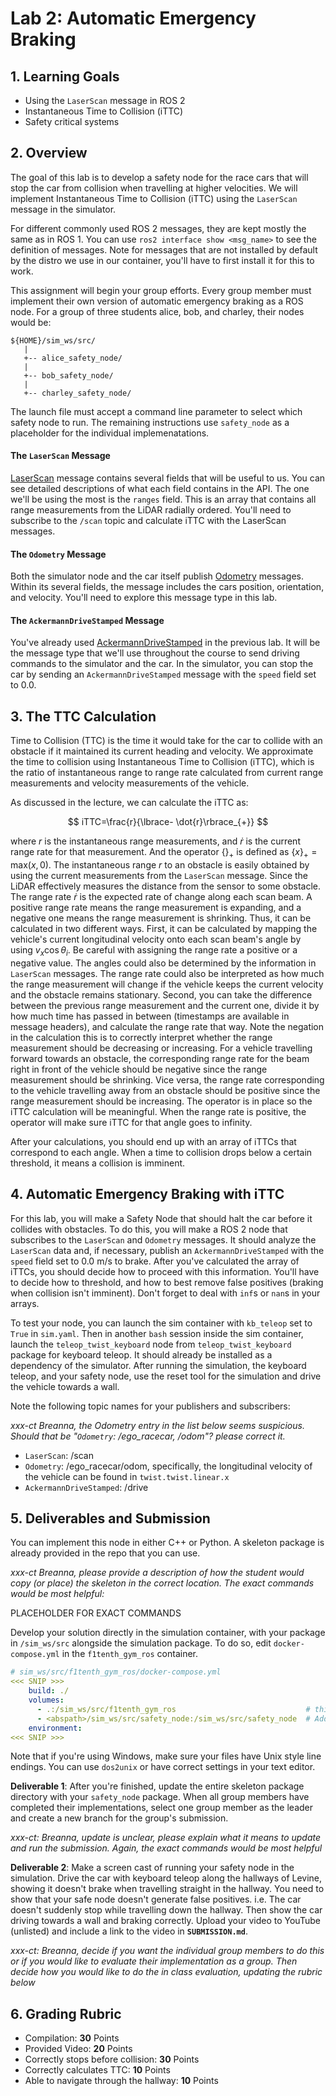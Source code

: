 # Lab 2: Automatic Emergency Braking

## 1. Learning Goals

- Using the `LaserScan` message in ROS 2
- Instantaneous Time to Collision (iTTC)
- Safety critical systems

## 2. Overview

The goal of this lab is to develop a safety node for the race cars
that will stop the car from collision when travelling at higher
velocities. We will implement Instantaneous Time to Collision (iTTC)
using the `LaserScan` message in the simulator.

For different commonly used ROS 2 messages, they are kept mostly the
same as in ROS 1. You can use `ros2 interface show <msg_name>` to see
the definition of messages. Note for messages that are not installed
by default by the distro we use in our container, you'll have to first
install it for this to work.

This assignment will begin your group efforts. Every group member must
implement their own version of automatic emergency braking as a ROS
node. For a group of three students alice, bob, and charley, their
nodes would be:

    ${HOME}/sim_ws/src/
	   |
	   +-- alice_safety_node/
	   |
	   +-- bob_safety_node/
	   |
	   +-- charley_safety_node/
	   
The launch file must accept a command line parameter to select which
safety node to run. The remaining instructions use `safety_node` as a
placeholder for the individual implemenatations.


#### The `LaserScan` Message

[LaserScan](http://docs.ros.org/en/noetic/api/sensor_msgs/html/msg/LaserScan.html)
message contains several fields that will be useful to us. You can see
detailed descriptions of what each field contains in the API. The one
we'll be using the most is the `ranges` field. This is an array that
contains all range measurements from the LiDAR radially
ordered. You'll need to subscribe to the `/scan` topic and calculate
iTTC with the LaserScan messages.

#### The `Odometry` Message

Both the simulator node and the car itself publish
[Odometry](http://docs.ros.org/en/noetic/api/nav_msgs/html/msg/Odometry.html)
messages. Within its several fields, the message includes the cars
position, orientation, and velocity. You'll need to explore this
message type in this lab.

#### The `AckermannDriveStamped` Message

You've already used
[AckermannDriveStamped](http://docs.ros.org/en/jade/api/ackermann_msgs/html/msg/AckermannDriveStamped.html)
in the previous lab. It will be the message type that we'll use
throughout the course to send driving commands to the simulator and
the car. In the simulator, you can stop the car by sending an
`AckermannDriveStamped` message with the `speed` field set to 0.0.

## 3. The TTC Calculation

Time to Collision (TTC) is the time it would take for the car to
collide with an obstacle if it maintained its current heading and
velocity. We approximate the time to collision using Instantaneous
Time to Collision (iTTC), which is the ratio of instantaneous range to
range rate calculated from current range measurements and velocity
measurements of the vehicle.

As discussed in the lecture, we can calculate the iTTC as:

$$ iTTC=\frac{r}{\lbrace- \dot{r}\rbrace_{+}} $$

where $r$ is the instantaneous range measurements, and $\dot{r}$ is
the current range rate for that measurement.
And the operator $\lbrace \rbrace_{+}$ is defined as $\lbrace
x\rbrace_{+} = \text{max}( x, 0 )$.
The instantaneous range $r$ to an obstacle is easily obtained by using
the current measurements from the `LaserScan` message. Since the LiDAR
effectively measures the distance from the sensor to some obstacle.
The range rate $\dot{r}$ is the expected rate of change along each
scan beam. A positive range rate means the range measurement is
expanding, and a negative one means the range measurement is
shrinking.
Thus, it can be calculated in two different ways.
First, it can be calculated by mapping the vehicle's current
longitudinal velocity onto each scan beam's angle by using $v_x
\cos{\theta_{i}}$. Be careful with assigning the range rate a positive
or a negative value.
The angles could also be determined by the information in `LaserScan`
messages. The range rate could also be interpreted as how much the
range measurement will change if the vehicle keeps the current
velocity and the obstacle remains stationary.
Second, you can take the difference between the previous range
measurement and the current one, divide it by how much time has passed
in between (timestamps are available in message headers), and
calculate the range rate that way.
Note the negation in the calculation this is to correctly interpret
whether the range measurement should be decreasing or increasing. For
a vehicle travelling forward towards an obstacle, the corresponding
range rate for the beam right in front of the vehicle should be
negative since the range measurement should be shrinking. Vice versa,
the range rate corresponding to the vehicle travelling away from an
obstacle should be positive since the range measurement should be
increasing. The operator is in place so the iTTC calculation will be
meaningful. When the range rate is positive, the operator will make
sure iTTC for that angle goes to infinity.

After your calculations, you should end up with an array of iTTCs that
correspond to each angle. When a time to collision drops below a
certain threshold, it means a collision is imminent.

## 4. Automatic Emergency Braking with iTTC

For this lab, you will make a Safety Node that should halt the car
before it collides with obstacles. To do this, you will make a ROS 2
node that subscribes to the `LaserScan` and `Odometry` messages. It
should analyze the `LaserScan` data and, if necessary, publish an
`AckermannDriveStamped` with the `speed` field set to 0.0 m/s to
brake. After you've calculated the array of iTTCs, you should decide
how to proceed with this information. You'll have to decide how to
threshold, and how to best remove false positives (braking when
collision isn't imminent). Don't forget to deal with `inf`s or `nan`s
in your arrays.

To test your node, you can launch the sim container with `kb_teleop`
set to `True` in `sim.yaml`. Then in another `bash` session inside the
sim container, launch the `teleop_twist_keyboard` node from
`teleop_twist_keyboard` package for keyboard teleop. It should already
be installed as a dependency of the simulator. After running the
simulation, the keyboard teleop, and your safety node, use the reset
tool for the simulation and drive the vehicle towards a wall.

Note the following topic names for your publishers and subscribers:

*xxx-ct Breanna, the Odometry entry in the list below seems*
*suspicious. Should that be "`Odometry`: /ego_racecar, /odom"?*
*please correct it.*

- `LaserScan`: /scan
- `Odometry`: /ego_racecar/odom, specifically, the longitudinal velocity of the vehicle can be found in `twist.twist.linear.x`
- `AckermannDriveStamped`: /drive

## 5. Deliverables and Submission

You can implement this node in either C++ or Python. A skeleton
package is already provided in the repo that you can use.

*xxx-ct Breanna, please provide a description of how the student would
copy (or place) the skeleton in the correct location. The exact
commands would be most helpful:*

   PLACEHOLDER
   FOR
   EXACT
   COMMANDS

Develop your solution directly in the simulation container, with your
package in `/sim_ws/src` alongside the simulation package. To do so,
edit `docker-compose.yml` in the `f1tenth_gym_ros` container.

```yaml
# sim_ws/src/f1tenth_gym_ros/docker-compose.yml
<<< SNIP >>>
    build: ./
    volumes:
      - .:/sim_ws/src/f1tenth_gym_ros                             # this should have been modified already
      - <abspath>/sim_ws/src/safety_node:/sim_ws/src/safety_node  # Add this line for each node
    environment:
<<< SNIP >>>
```

Note that if you're using Windows, make sure your files have Unix
style line endings. You can use `dos2unix` or have correct settings in
your text editor.


**Deliverable 1**: After you're finished, update the entire skeleton
package directory with your `safety_node` package. When all group
members have completed their implementations, select one group member
as the leader and create a new branch for the group's submission.

*xxx-ct: Breanna, _update_ is unclear, please explain what it means to
update and run the submission. Again, the exact commands would be most
helpful*


**Deliverable 2**: Make a screen cast of running your safety node in
the simulation. Drive the car with keyboard teleop along the hallways
of Levine, showing it doesn't brake when travelling straight in the
hallway. You need to show that your safe node doesn't generate false
positives. i.e. The car doesn't suddenly stop while travelling down
the hallway. Then show the car driving towards a wall and braking
correctly. Upload your video to YouTube (unlisted) and include a link
to the video in **`SUBMISSION.md`**.

*xxx-ct: Breanna, decide if you want the individual group members to
do this or if you would like to evaluate their implementation as a
group. Then decide how you would like to do the in class evaluation,
updating the rubric below*

## 6. Grading Rubric
- Compilation: **30** Points
- Provided Video: **20** Points
- Correctly stops before collision: **30** Points
- Correctly calculates TTC: **10** Points
- Able to navigate through the hallway: **10** Points
